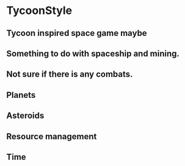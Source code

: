 # TycoonStyle

## Tycoon inspired space game maybe

## Something to do with spaceship and mining.

## Not sure if there is any combats. 

## Planets
## Asteroids
## Resource management
## Time
